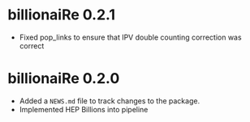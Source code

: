 # billionaiRe 0.2.1

* Fixed pop_links to ensure that IPV double counting correction was correct 

# billionaiRe 0.2.0

* Added a `NEWS.md` file to track changes to the package.
* Implemented HEP Billions into pipeline
